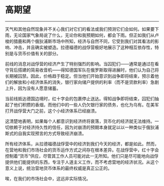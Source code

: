 # 高期望

------

天气和其他自然现象并不关心我们对它们的看法或我们预测它们会如何。如果要下雨，无论国家气象局说了什么，无论你和我预期如何，都会下雨。但正如我们从卢梭的猎鹿和两个俄狄浦斯市场中所知，经济与自然不同，它受到我们对其看法的影响、冲击，并且确实被塑造。拉德福德的战俘营极好地展示了这种相互依存性，特别是与货币价值有关的部分。

前线的消息对战俘营的经济产生了特别强烈的影响。当囚犯们——通常是通过在看守背后搭建的简易收音机——得知德国军队在俄罗斯取得进展时，他们认为自己将长期被囚禁。因此，价格趋于稳定。但当他们开始意识到战争即将结束，预示着他们的解放和小经济体系的消失，银行家向储户提供的利率（而不是贷款利率）急剧上升，因为没有人愿意储蓄。

当前线抵达德国边境时，红十字会的包裹停止送达。得知战争即将结束，囚犯们抽起了他们积攒的香烟，而他们中的一些人仍欠银行家的债务，也化为乌有。在美军打开战俘营大门之前，这个小经济体系已经崩溃。

这清楚地表明，如果每个人都意识到经济终将衰落，货币化的经济就无法维持。一切依赖于对经济持久性的信任，因为对崩溃的预期本身就足以以一种类似于俄狄浦斯式的自我实现预言的方式导致经济崩溃。

所有经济体系，从拉德福德战俘营中的经济到我们今天的经济，都是如此。然而，在营地和我们市场社会的货币运作方式之间存在根本差异。在战俘营中，红十字会控制着“货币”供应，尽管其工作人员可能对此一无所知。他们只是尽可能地向战俘提供他们能提供的东西，专注于人道主义工作，而不考虑营地的经济状况。从这个意义上说，统治营地货币体系的最终权威是真正公正的。

唉，在我们的市场社会中，这远非实际情况。
